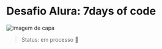 # Desafio Alura: 7days of code
![imagem de capa](https://github.com/paulinhachgs/DesafioAlura-7days-of-code/assets/131710245/964340fd-85c1-422b-a4de-27da59da555b)

> Status: em processo 🔧
